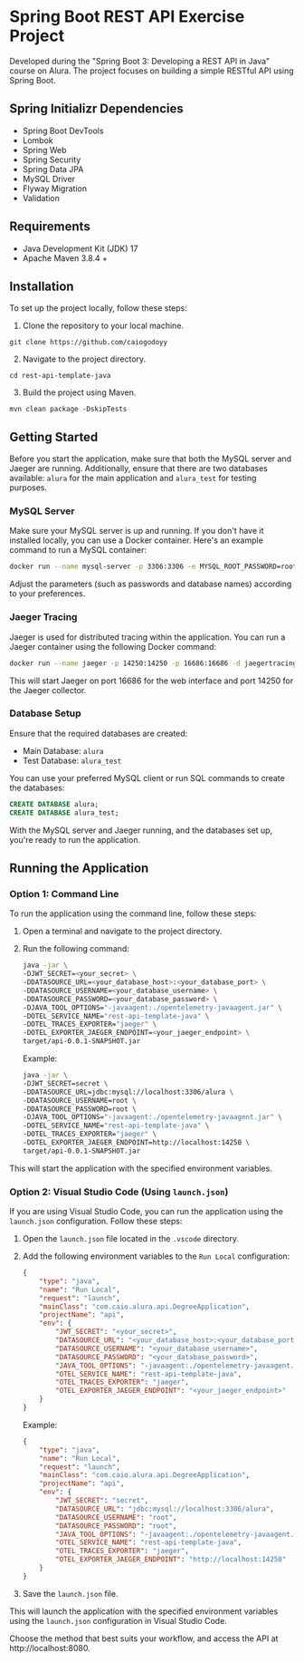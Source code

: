 # Spring Boot REST API Exercise Project
Developed during the "Spring Boot 3: Developing a REST API in Java" course on Alura. The project focuses on building a simple RESTful API using Spring Boot.

## Spring Initializr Dependencies
- Spring Boot DevTools
- Lombok
- Spring Web
- Spring Security
- Spring Data JPA
- MySQL Driver
- Flyway Migration
- Validation

## Requirements
- Java Development Kit (JDK) 17
- Apache Maven 3.8.4 +

## Installation
To set up the project locally, follow these steps:
1. Clone the repository to your local machine.
```
git clone https://github.com/caiogodoyy
```
2. Navigate to the project directory.
```
cd rest-api-template-java
```
3. Build the project using Maven.
```
mvn clean package -DskipTests
```

## Getting Started

Before you start the application, make sure that both the MySQL server and Jaeger are running. Additionally, ensure that there are two databases available: `alura` for the main application and `alura_test` for testing purposes.

### MySQL Server

Make sure your MySQL server is up and running. If you don't have it installed locally, you can use a Docker container. Here's an example command to run a MySQL container:

```bash
docker run --name mysql-server -p 3306:3306 -e MYSQL_ROOT_PASSWORD=root -d mysql:latest
```

Adjust the parameters (such as passwords and database names) according to your preferences.

### Jaeger Tracing

Jaeger is used for distributed tracing within the application. You can run a Jaeger container using the following Docker command:

```bash
docker run --name jaeger -p 14250:14250 -p 16686:16686 -d jaegertracing/all-in-one
```

This will start Jaeger on port 16686 for the web interface and port 14250 for the Jaeger collector.

### Database Setup

Ensure that the required databases are created:

- Main Database: `alura`
- Test Database: `alura_test`

You can use your preferred MySQL client or run SQL commands to create the databases:

```sql
CREATE DATABASE alura;
CREATE DATABASE alura_test;
```

With the MySQL server and Jaeger running, and the databases set up, you're ready to run the application.

## Running the Application

### Option 1: Command Line

To run the application using the command line, follow these steps:

1. Open a terminal and navigate to the project directory.

2. Run the following command:

    ```bash
    java -jar \
    -DJWT_SECRET=<your_secret> \
    -DDATASOURCE_URL=<your_database_host>:<your_database_port> \
    -DDATASOURCE_USERNAME=<your_database_username> \
    -DDATASOURCE_PASSWORD=<your_database_password> \
    -DJAVA_TOOL_OPTIONS="-javaagent:./opentelemetry-javaagent.jar" \
    -DOTEL_SERVICE_NAME="rest-api-template-java" \
    -DOTEL_TRACES_EXPORTER="jaeger" \
    -DOTEL_EXPORTER_JAEGER_ENDPOINT=<your_jaeger_endpoint> \
    target/api-0.0.1-SNAPSHOT.jar

    ```

    Example:

    ```bash
    java -jar \
    -DJWT_SECRET=secret \
    -DDATASOURCE_URL=jdbc:mysql://localhost:3306/alura \
    -DDATASOURCE_USERNAME=root \
    -DDATASOURCE_PASSWORD=root \
    -DJAVA_TOOL_OPTIONS="-javaagent:./opentelemetry-javaagent.jar" \
    -DOTEL_SERVICE_NAME="rest-api-template-java" \
    -DOTEL_TRACES_EXPORTER="jaeger" \
    -DOTEL_EXPORTER_JAEGER_ENDPOINT=http://localhost:14250 \
    target/api-0.0.1-SNAPSHOT.jar

    ```

This will start the application with the specified environment variables.

### Option 2: Visual Studio Code (Using `launch.json`)

If you are using Visual Studio Code, you can run the application using the `launch.json` configuration. Follow these steps:

1. Open the `launch.json` file located in the `.vscode` directory.

2. Add the following environment variables to the `Run Local` configuration:

    ```json
    {
        "type": "java",
        "name": "Run Local",
        "request": "launch",
        "mainClass": "com.caio.alura.api.DegreeApplication",
        "projectName": "api",
        "env": {
            "JWT_SECRET": "<your_secret>",
            "DATASOURCE_URL": "<your_database_host>:<your_database_port>",
            "DATASOURCE_USERNAME": "<your_database_username>",
            "DATASOURCE_PASSWORD": "<your_database_password>",
            "JAVA_TOOL_OPTIONS": "-javaagent:./opentelemetry-javaagent.jar",
            "OTEL_SERVICE_NAME": "rest-api-template-java",
            "OTEL_TRACES_EXPORTER": "jaeger",
            "OTEL_EXPORTER_JAEGER_ENDPOINT": "<your_jaeger_endpoint>"
        }
    }
    ```

    Example:

    ```json
    {
        "type": "java",
        "name": "Run Local",
        "request": "launch",
        "mainClass": "com.caio.alura.api.DegreeApplication",
        "projectName": "api",
        "env": {
            "JWT_SECRET": "secret",
            "DATASOURCE_URL": "jdbc:mysql://localhost:3306/alura",
            "DATASOURCE_USERNAME": "root",
            "DATASOURCE_PASSWORD": "root",
            "JAVA_TOOL_OPTIONS": "-javaagent:./opentelemetry-javaagent.jar",
            "OTEL_SERVICE_NAME": "rest-api-template-java",
            "OTEL_TRACES_EXPORTER": "jaeger",
            "OTEL_EXPORTER_JAEGER_ENDPOINT": "http://localhost:14250"
        }
    }
    ```

3. Save the `launch.json` file.

This will launch the application with the specified environment variables using the `launch.json` configuration in Visual Studio Code.

Choose the method that best suits your workflow, and access the API at http://localhost:8080.
